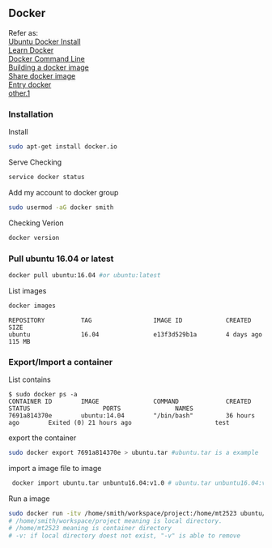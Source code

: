 ## Docker
Refer as:
<br>[Ubuntu Docker Install](https://blog.gtwang.org/virtualization/ubuntu-linux-install-docker-tutorial/)
<br>[Learn Docker](https://blog.gtwang.org/virtualization/ubuntu-linux-install-docker-tutorial/)
<br>[Docker Command Line](https://docs.docker.com/engine/reference/commandline/docker/)
<br>[Building a docker image](https://skychang.github.io/2015/07/30/%E5%BB%BA%E7%AB%8B%E8%87%AA%E5%B7%B1%E7%9A%84-Docker-image/)
<br>[Share docker image](https://larrylu.blog/share-image-on-dockerhub-ccb7d9b26fa8)
<br>[Entry docker](http://m.openfoundry.org/?action=news&page=/tw/tech-column/9319-docker-101)
<br>[other.1](https://philipzheng.gitbooks.io/docker_practice/content/install/ubuntu.html)
### Installation
Install
```bash
sudo apt-get install docker.io
```
Serve Checking
```bash
service docker status
```
Add my account to docker group
```bash
sudo usermod -aG docker smith
```
Checking Verion
```bash
docker version
```

### Pull ubuntu 16.04 or latest
```bash
docker pull ubuntu:16.04 #or ubuntu:latest
```

List images
```bash
docker images
```
```text
REPOSITORY          TAG                 IMAGE ID            CREATED             SIZE
ubuntu              16.04               e13f3d529b1a        4 days ago          115 MB
```

### Export/Import a container
List contains
```text
$ sudo docker ps -a
CONTAINER ID        IMAGE               COMMAND             CREATED             STATUS                    PORTS               NAMES
7691a814370e        ubuntu:14.04        "/bin/bash"         36 hours ago        Exited (0) 21 hours ago                       test
```
export the container
```bash
sudo docker export 7691a814370e > ubuntu.tar #ubuntu.tar is a example
```
import a image file to image
```bash
 docker import ubuntu.tar unbuntu16.04:v1.0 # ubuntu.tar unbuntu16.04:v1.0 is a example
```

Run a image
```bash
sudo docker run -itv /home/smith/workspace/project:/home/mt2523 ubuntu/14.04:linkit_gfx bash
# /home/smith/workspace/project meaning is local directory.
# /home/mt2523 meaning is container directory
# -v: if local directory doest not exist, "-v" is able to remove
```
